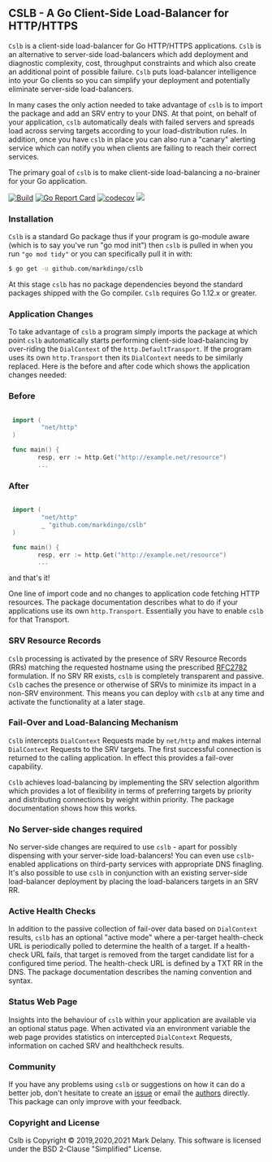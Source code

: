 ## CSLB - A Go Client-Side Load-Balancer for HTTP/HTTPS

`Cslb` is a client-side load-balancer for Go HTTP/HTTPS applications. `Cslb` is an alternative to
server-side load-balancers which add deployment and diagnostic complexity, cost, throughput
constraints and which also create an additional point of possible failure. `Cslb` puts load-balancer
intelligence into your Go clients so you can simplify your deployment and potentially eliminate
server-side load-balancers.

In many cases the only action needed to take advantage of `cslb` is to import the package and add an
SRV entry to your DNS. At that point, on behalf of your application, `cslb` automatically deals with
failed servers and spreads load across serving targets according to your load-distribution rules. In
addition, once you have `cslb` in place you can also run a "canary" alerting service which can
notify you when clients are failing to reach their correct services.

The primary goal of `cslb` is to make client-side load-balancing a no-brainer for your Go application.

[![Build](https://github.com/markdingo/cslb/actions/workflows/go.yml/badge.svg)](https://github.com/markdingo/cslb/actions/workflows/go.yml)
[![Go Report Card](https://goreportcard.com/badge/github.com/markdingo/cslb)](https://goreportcard.com/report/github.com/markdingo/cslb)
[![codecov](https://codecov.io/gh/markdingo/cslb/branch/main/graph/badge.svg)](https://codecov.io/gh/markdingo/cslb)
[![](https://godoc.org/github.com/markdingo/cslb?status.svg)](https://godoc.org/github.com/markdingo/cslb)

### Installation

`Cslb` is a standard Go package thus if your program is go-module aware (which is to say
you've run "go mod init") then `cslb` is pulled in when you run `"go mod tidy"` or you can
specifically pull it in with:


```sh
$ go get -u github.com/markdingo/cslb
```

At this stage `cslb` has no package dependencies beyond the standard packages shipped with the Go
compiler. `Cslb` requires Go 1.12.x or greater.

### Application Changes

To take advantage of `cslb` a program simply imports the package at which point `cslb` automatically
starts performing client-side load-balancing by over-riding the `DialContext` of the
`http.DefaultTransport`. If the program uses its own `http.Transport` then its `DialContext` needs to
be similarly replaced. Here is the before and after code which shows the application changes needed:

### Before

```go

 import (
         "net/http"
 )

 func main() {
        resp, err := http.Get("http://example.net/resource")
        ...
```

### After

```go

 import (
         "net/http"
         _ "github.com/markdingo/cslb"
 )

 func main() {
        resp, err := http.Get("http://example.net/resource")
        ...
```

and that's it!

One line of import code and no changes to application code fetching HTTP resources. The package
documentation describes what to do if your applications use its own `http.Transport`. Essentially
you have to enable `cslb` for that Transport.

### SRV Resource Records

`Cslb` processing is activated by the presence of SRV Resource Records (RRs) matching the requested
hostname using the prescribed [RFC2782](https://tools.ietf.org/rfc/rfc2782.txt) formulation. If no
SRV RR exists, `cslb` is completely transparent and passive. `Cslb` caches the presence or otherwise of
SRVs to minimize its impact in a non-SRV environment. This means you can deploy with `cslb` at any
time and activate the functionality at a later stage.

### Fail-Over and Load-Balancing Mechanism

`Cslb` intercepts `DialContext` Requests made by `net/http` and makes internal `DialContext` Requests
to the SRV targets. The first successful connection is returned to the calling application. In
effect this provides a fail-over capability.

`Cslb` achieves load-balancing by implementing the SRV selection algorithm which provides a lot of
flexibility in terms of preferring targets by priority and distributing connections by weight within
priority. The package documentation shows how this works.

### No Server-side changes required

No server-side changes are required to use `cslb` - apart for possibly dispensing with your
server-side load-balancers! You can even use `cslb`-enabled applications on third-party services with
appropriate DNS finagling. It's also possible to use `cslb` in conjunction with an existing
server-side load-balancer deployment by placing the load-balancers targets in an SRV RR.

### Active Health Checks

In addition to the passive collection of fail-over data based on `DialContext` results, `cslb` has an
optional "active mode" where a per-target health-check URL is periodically polled to determine the
health of a target. If a health-check URL fails, that target is removed from the target candidate
list for a configured time period. The health-check URL is defined by a TXT RR in the DNS. The
package documentation describes the naming convention and syntax.

### Status Web Page

Insights into the behaviour of `cslb` within your application are available via an optional status
page. When activated via an environment variable the web page provides statistics on intercepted
`DialContext` Requests, information on cached SRV and healthcheck results.

### Community

If you have any problems using `cslb` or suggestions on how it can do a better job, don't hesitate to
create an [issue](https://github.com/markdingo/cslb/issues) or email the
[authors](https://github.com/markdingo/cslb/blob/master/AUTHORS) directly. This package can only
improve with your feedback.

### Copyright and License

Cslb is Copyright :copyright: 2019,2020,2021 Mark Delany. This software  is licensed under the BSD 2-Clause "Simplified" License.
